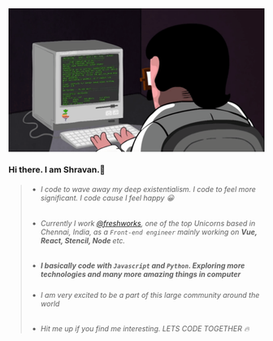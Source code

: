 
<img src="https://github.com/existentialcoder/existentialcoder/blob/master/coder.gif" alt="Coder" />

### Hi there. I am Shravan.👋
> * ###### I code to wave away my deep existentialism. I code to feel more significant. I code cause I feel happy 😀
> * ###### Currently I work [@freshworks](https://github.com/freshdesk), one of the top Unicorns based in Chennai, India, as a `Front-end engineer` mainly working on <b> Vue, React, Stencil, Node </b> etc.
> * ##### I basically code with `Javascript` and `Python`. Exploring more technologies and many more amazing things in computer
> * ###### I am very excited to be a part of this large community around the world 
> * ###### Hit me up if you find me interesting. LETS CODE TOGETHER 🔥
